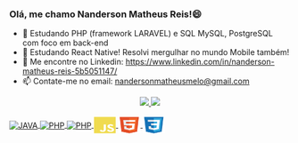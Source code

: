### Olá, me chamo Nanderson Matheus Reis!😄

- 📖 Estudando PHP (framework LARAVEL) e SQL MySQL, PostgreSQL com foco em back-end
- 📖 Estudando React Native! Resolvi mergulhar no mundo Mobile também!
- 💬 Me encontre no Linkedin: https://www.linkedin.com/in/nanderson-matheus-reis-5b5051147/
- 📫 Contate-me no email: nandersonmatheusmelo@gmail.com

<div align="center">
  <a href="https://github.com/nandmat">
  <img height="180em" src="https://github-readme-stats.vercel.app/api?username=nandmat&show_icons=true&theme=dracula&include_all_commits=true&count_private=true"/>
  <img height="180em" src="https://github-readme-stats.vercel.app/api/top-langs/?username=nandmat&layout=compact&langs_count=7&theme=dracula"/>
</div>
 
<div style="display: inline_block"><br>
   <img align="center" alt="JAVA" height="30" width="40" src="https://laravel.com/img/logomark.min.svg">
   <img align="center" alt="PHP" height="30" width="40" src="https://www.pngkey.com/png/full/109-1090674_php-logo-png-php-logo-png-white.png">
   <img align="center" alt="PHP" height="30" width="40" src="https://www.pngkey.com/png/full/109-1090674_php-logo-png-php-logo-png-white.png">
  <img align="center" alt="JS" height="30" width="40" src="https://raw.githubusercontent.com/devicons/devicon/master/icons/javascript/javascript-plain.svg">
  <img align="center" alt="HTML" height="30" width="40" src="https://raw.githubusercontent.com/devicons/devicon/master/icons/html5/html5-original.svg">
  <img align="center" alt="CSS" height="30" width="40" src="https://raw.githubusercontent.com/devicons/devicon/master/icons/css3/css3-original.svg">
</div>
